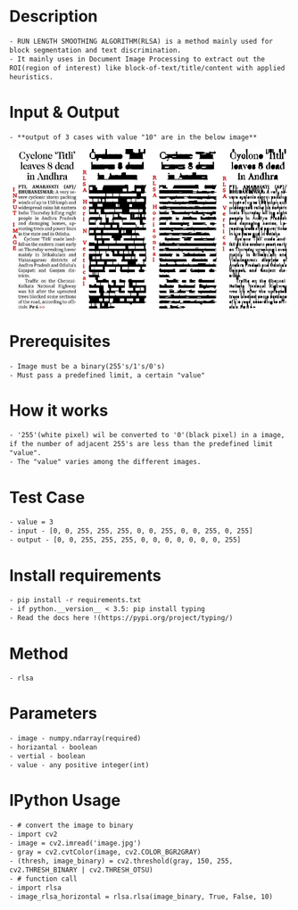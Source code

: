 # Description

	- RUN LENGTH SMOOTHING ALGORITHM(RLSA) is a method mainly used for block segmentation and text discrimination.
	- It mainly uses in Document Image Processing to extract out the ROI(region of interest) like block-of-text/title/content with applied heuristics.

# Input & Output
	- **output of 3 cases with value "10" are in the below image**
![Input](https://github.com/Vasistareddy/python-rlsa/blob/master/test_images/image1.jpeg)

# Prerequisites

	- Image must be a binary(255's/1's/0's)
	- Must pass a predefined limit, a certain "value"

# How it works

	- '255'(white pixel) wil be converted to '0'(black pixel) in a image, if the number of adjacent 255's are less than the predefined limit "value".
	- The "value" varies among the different images.

# Test Case

	- value = 3
	- input - [0, 0, 255, 255, 255, 0, 0, 255, 0, 0, 255, 0, 255]
	- output - [0, 0, 255, 255, 255, 0, 0, 0, 0, 0, 0, 0, 255]

# Install requirements

	- pip install -r requirements.txt
	- if python.__version__ < 3.5: pip install typing
	- Read the docs here !(https://pypi.org/project/typing/)

# Method

	- rlsa

# Parameters

	- image - numpy.ndarray(required)
	- horizantal - boolean
	- vertial - boolean
	- value - any positive integer(int)

# IPython Usage

	- # convert the image to binary
	- import cv2
	- image = cv2.imread('image.jpg')
	- gray = cv2.cvtColor(image, cv2.COLOR_BGR2GRAY)
	- (thresh, image_binary) = cv2.threshold(gray, 150, 255, cv2.THRESH_BINARY | cv2.THRESH_OTSU)
	- # function call
	- import rlsa
	- image_rlsa_horizontal = rlsa.rlsa(image_binary, True, False, 10)



